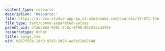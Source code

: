 ```yaml
---
content_type: resource
description: 'Resource:'
file: https://ol-ocw-studio-app-qa.s3.amazonaws.com/courses/15-071-the-analytics-edge-spring-2017/0657f55b10c097853d2bee6e5186764d_songs.csv
file_type: text/comma-separated-values
parent_uid: d4a650ea-930c-2c8c-0f98-9b353a5a342e
resourcetype: Other
title: songs.csv
uid: 0657f55b-10c0-9785-3d2b-ee6e5186764d
---
```

